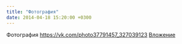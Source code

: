 ```yaml
---
title: "Фотография"
date: 2014-04-18 15:20:00 +0300
---
```


Фотография
<a class="vk-attach" href="https://vk.com/photo37791457_327039123">https://vk.com/photo37791457_327039123</a>
<a class="vk-attach" href="https://vk.com/photo37791457_327039123">Вложение</a>
